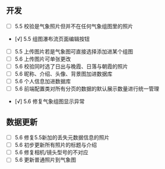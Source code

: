 ## 开发
  - [ ] 5.5 校验是气象照片但并不在任何气象组图里的照片
  - [√] 5.5 组图瀑布流页面编辑按钮
  - [ ] 5.5 上传图片若是气象图可直接选择添加进某个组图
  - [ ] 5.6 上传图片可单张更改
  - [ ] 5.6 校验同时选了日出与晚霞、日落与朝霞的照片  
  - [ ] 5.6 昵称、介绍、头像、背景图加进数据库
  - [ ] 5.6 个人信息加进数据库
  - [ ] 5.6 前端配置类对所有分页的数据的默认展示数量进行统一管理
  - [√] 5.6 修复气象组图显示异常
## 数据更新
  - [ ] 5.6 修复5.5新加的丢失元数据信息的照片
  - [ ] 5.6 初步更新所有照片的标题与介绍
  - [ ] 5.6 修复相机/镜头型号的不对应
  - [ ] 5.6 更新普通照片到气象图
